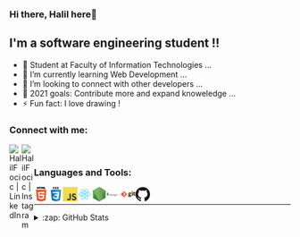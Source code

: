 ### Hi there, Halil here👋


## I'm a software engineering student !!

- 🔭 Student at Faculty of Information Technologies ...
- 🌱 I’m currently learning Web Development ...
- 👯 I’m looking to connect with other developers ...
- 💬 2021 goals: Contribute more and expand knoweledge ...
- ⚡ Fun fact: I love drawing ! 

### Connect with me:

[<img align="left" alt="HalilFocic | LinkedIn" width="22px" src="https://cdn.jsdelivr.net/npm/simple-icons@v3/icons/linkedin.svg" />][linkedin]
[<img align="left" alt="HalilFocic | Instagram" width="22px" src="https://cdn.jsdelivr.net/npm/simple-icons@v3/icons/instagram.svg" />][instagram]

<br />

### Languages and Tools:

<img align="left" alt="HTML5" width="26px" src="https://raw.githubusercontent.com/github/explore/80688e429a7d4ef2fca1e82350fe8e3517d3494d/topics/html/html.png" />
<img align="left" alt="CSS3" width="26px" src="https://raw.githubusercontent.com/github/explore/80688e429a7d4ef2fca1e82350fe8e3517d3494d/topics/css/css.png" />
<img align="left" alt="JavaScript" width="26px" src="https://raw.githubusercontent.com/github/explore/80688e429a7d4ef2fca1e82350fe8e3517d3494d/topics/javascript/javascript.png" />
<img align="left" alt="React" width="26px" src="https://raw.githubusercontent.com/github/explore/80688e429a7d4ef2fca1e82350fe8e3517d3494d/topics/react/react.png" />
<img align="left" alt="Node.js" width="26px" src="https://raw.githubusercontent.com/github/explore/80688e429a7d4ef2fca1e82350fe8e3517d3494d/topics/nodejs/nodejs.png" />
<img align="left" alt="MongoDB" width="26px" src="https://raw.githubusercontent.com/github/explore/80688e429a7d4ef2fca1e82350fe8e3517d3494d/topics/mongodb/mongodb.png" />
<img align="left" alt="Git" width="26px" src="https://raw.githubusercontent.com/github/explore/80688e429a7d4ef2fca1e82350fe8e3517d3494d/topics/git/git.png" />
<img align="left" alt="GitHub" width="26px" src="https://raw.githubusercontent.com/github/explore/78df643247d429f6cc873026c0622819ad797942/topics/github/github.png" />

<br />

---

<details>
  <summary>:zap: GitHub Stats</summary>

  <img align="left" alt="HalilFocic's GitHub Stats" src="https://github-readme-stats.codestackr.vercel.app/api?username=HalilFocic&show_icons=true&hide_border=true"  />


</details>


[instagram]: https://www.instagram.com/halil.focic/
[linkedin]: https://www.linkedin.com/in/halil-fo%C4%8Di%C4%87-a69418195/
